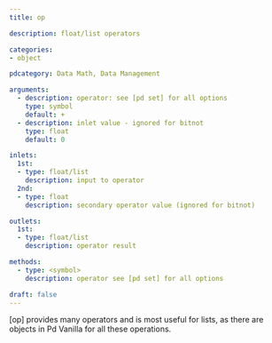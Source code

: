 ```yaml
---
title: op

description: float/list operators

categories:
- object

pdcategory: Data Math, Data Management

arguments:
  - description: operator: see [pd set] for all options
    type: symbol
    default: +
  - description: inlet value - ignored for bitnot
    type: float
    default: 0

inlets:
  1st:
  - type: float/list
    description: input to operator
  2nd:
  - type: float
    description: secondary operator value (ignored for bitnot)

outlets:
  1st:
  - type: float/list
    description: operator result

methods:
  - type: <symbol>
    description: operator see [pd set] for all options

draft: false
---
```


[op] provides many operators and is most useful for lists, as there are objects in Pd Vanilla for all these operations.
